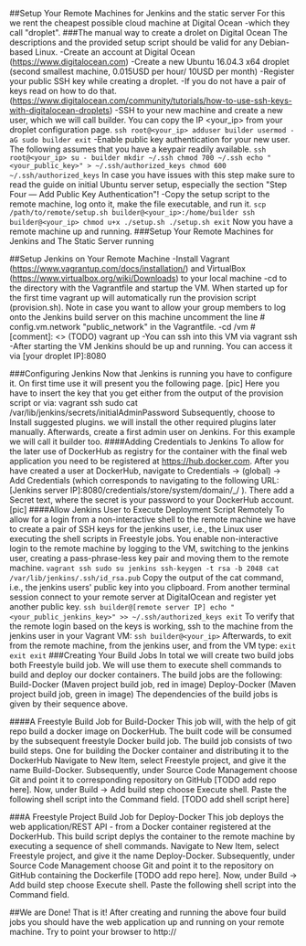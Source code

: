 ##Setup Your Remote Machines for Jenkins and the static server
For this we rent the cheapest possible cloud machine at Digital Ocean -which they call "droplet". 
###The manual way to create a drolet on Digital Ocean
The descriptions and the provided setup script should be valid for any Debian-based Linux.
-Create an account at Digital Ocean (https://www.digitalocean.com)
-Create a new Ubuntu 16.04.3 x64 droplet (second smallest machine, 0.015USD per hour/ 10USD per month)
-Register your public SSH key while creating a droplet. 
-If you do not have a pair of keys read on how to do that. (https://www.digitalocean.com/community/tutorials/how-to-use-ssh-keys-with-digitalocean-droplets)
-SSH to your new machine and create a new user, which we will call builder. You can copy the IP <your_ip> from your droplet configuration page.
`ssh root@<your_ip>
adduser builder
usermod -aG sudo builder
exit`
-Enable public key authentication for your new user. The following assumes that you have a keypair readily available.
`ssh root@<your_ip>
su - builder
mkdir ~/.ssh
chmod 700 ~/.ssh
echo "<your_public_key>" > ~/.ssh/authorized_keys
chmod 600 ~/.ssh/authorized_keys`
In case you have issues with this step make sure to read the guide on initial Ubuntu server setup, especially the section "Step Four — Add Public Key Authentication"!
-Copy the setup script to the remote machine, log onto it, make the file executable, and run it.
`scp /path/to/remote/setup.sh builder@<your_ip>:/home/builder
ssh builder@<your_ip>
chmod u+x ./setup.sh
./setup.sh
exit`
Now you have a remote machine up and running.
###Setup Your Remote Machines for Jenkins and The Static Server running  


##Setup Jenkins on Your Remote Machine
-Install Vagrant (https://www.vagrantup.com/docs/installation/) and VirtualBox (https://www.virtualbox.org/wiki/Downloads) to your local machine
-cd to the directory with the Vagrantfile and startup the VM. When started up for the first time vagrant up will automatically run the provision script (provision.sh). Note in case you want to allow your group members to log onto the Jenkins build server on this machine uncomment the line # config.vm.network "public_network" in the Vagrantfile.
-cd /vm #[comment]: <> (TODO)
vagrant up
-You can ssh into this VM via vagrant ssh
-After starting the VM Jenkins should be up and running. You can access it via [your droplet IP]:8080

###Configuring Jenkins
Now that Jenkins is running you have to configure it. On first time use it will present you the following page.
[pic]
Here you have to insert the key that you get either from the output of the provision script or via:
vagrant ssh
sudo cat /var/lib/jenkins/secrets/initialAdminPassword
Subsequently, choose to Install suggested plugins. we will install the other required plugins later manually.
Afterwards, create a first admin user on Jenkins. For this example we will call it builder too.
####Adding Credentials to Jenkins
To allow for the later use of DockerHub as registry for the container with the final web application you need to be registered at https://hub.docker.com.
After you have created a user at DockerHub, navigate to Credentials -> (global) -> Add Credentials (which corresponds to navigating to the following URL: [Jenkins server IP]:8080/credentials/store/system/domain/_/ ).
There add a Secret text, where the secret is your password to your DockerHub account.
[pic]
####Allow Jenkins User to Execute Deployment Script Remotely
To allow for a login from a non-interactive shell to the remote machine we have to create a pair of SSH keys for the jenkins user, i.e., the Linux user executing the shell scripts in Freestyle jobs.
You enable non-interactive login to the remote machine by logging to the VM, switching to the jenkins user, creating a pass-phrase-less key pair and moving them to the remote machine.
`vagrant ssh
sudo su jenkins
ssh-keygen -t rsa -b 2048
cat /var/lib/jenkins/.ssh/id_rsa.pub`
Copy the output of the cat command, i.e., the jenkins users' public key into you clipboard. From another terminal session connect to your remote server at DigitalOcean and register yet another public key.
`ssh builder@[remote server IP]
echo "<your_public_jenkins_key>" >> ~/.ssh/authorized_keys
exit`
To verify that the remote login based on the keys is working, ssh to the machine from the jenkins user in your Vagrant VM:
`ssh builder@<your_ip>`
Afterwards, to exit from the remote machine, from the jenkins user, and from the VM type:
`exit
exit
exit`
###Creating Your Build Jobs
In total we will create two build jobs both Freestyle build job. 
We will use them to execute shell commands to build and deploy our docker containers.
The build jobs are the following:
Build-Docker (Maven project build job, red in image)
Deploy-Docker (Maven project build job, green in image)
The dependencies of the build jobs is given by their sequence above.

####A Freestyle Build Job for Build-Docker
This job will, with the help of git repo build a docker image on DockerHub. 
The built code will be consumed by the subsequent freestyle Docker build job.
The build job consists of two build steps. One for building the Docker container and distributing it to the DockerHub
Navigate to New Item, select Freestyle project, and give it the name Build-Docker. Subsequently, under Source Code Management choose Git and point it to corresponding repository on GitHub [TODO add repo here].
Now, under Build -> Add build step choose Execute shell. Paste the following shell script into the Command field.
[TODO add shell script here]

###A Freestyle Project Build Job for Deploy-Docker
This job deploys the web application/REST API - from a Docker container registered at the DockerHub. 
This build script deplys the container to the remote machine by executing a sequence of shell commands.
Navigate to New Item, select Freestyle project, and give it the name Deploy-Docker. 
Subsequently, under Source Code Management choose Git and point it to the repository on GitHub containing the Dockerfile [TODO add repo here].
Now, under Build -> Add build step choose Execute shell. Paste the following shell script into the Command field.



##We are Done!
That is it! After creating and running the above four build jobs you should have the web application up and running on your remote machine. Try to point your browser to http://




